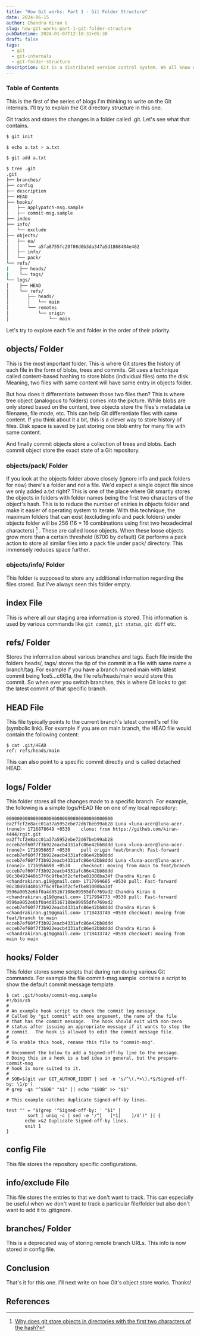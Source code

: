 ```yaml
---
title: "How Git works: Part 1 - Git Folder Structure"
date: 2024-06-15
author: Chandra Kiran G
slug: how-git-works-part-1-git-folder-structure
pubDatetime: 2024-01-07T12:18:31+05:30
draft: false
tags:
  - git
  - git-internals
  - git-folder-structure
description: Git is a distributed version control system. We all know what Git is. We all know how to work with Git. But did you ever wonder how Git works? This is an attempt to put all my learning into a blog to make me better understand the concepts and to give you a chance to explore further.
---
```


### Table of Contents

This is the first of the series of blogs I'm thinking to write on the Git internals. I'll try to explain the Git directory structure in this one.

Git tracks and stores the changes in a folder called .git. Let's see what that contains.

```bash
$ git init

$ echo a.txt > a.txt

$ git add a.txt

$ tree .git
.git
├── branches/
├── config
├── description
├── HEAD
├── hooks/
│   ├── applypatch-msg.sample
│   ├── commit-msg.sample
├── index
├── info/
│   └── exclude
├── objects/
│   ├── ea/
│   │   └── a5fa8755fc20f08d0b3da347a5d1868404e462
│   ├── info/
│   └── pack/
└── refs/
|    ├── heads/
|    └── tags/
└── logs/
│    ├── HEAD
│    └── refs/
│       ├── heads/
│       │   └── main
│       └── remotes
│           └── origin
│               └── main
```

Let's try to explore each file and folder in the order of their priority.

## objects/ Folder

This is the most important folder. This is where Git stores the history of each file in the form of blobs, trees and commits. Git uses a technique called content-based hashing to store blobs (individual files) onto the disk. Meaning, two files with same content will have same entry in objects folder.

But how does it differentiate between those two files then? This is where tree object (analogous to folders) comes into the picture. While blobs are only stored based on the content, tree objects store the files's metadata i.e filename, file mode, etc. This can help Git differentiate files with same content. If you think about it a bit, this is a clever way to store history of files. Disk space is saved by just storing one blob entry for many file with same content.

And finally commit objects store a collection of trees and blobs. Each commit object store the exact state of a Git repository.

### objects/pack/ Folder

If you look at the objects folder above closely (ignore info and pack folders for now) there's a folder and not a file. We'd expect a single object file since we only added a.txt right? This is one of the place where Git smartly stores the objects in folders with folder names being the first two characters of the object's hash. This is to reduce the number of entries in objects folder and make it easier of operating system to iterate. With this technique, the maximum folders that can exist (excluding info and pack folders) under objects folder will be 256 (16 \* 16 combinations using first two hexadecimal characters) [^1] . These are called loose objects. When these loose objects grow more than a certain threshold (6700 by default) Git performs a pack action to store all similar files into a pack file under pack/ directory. This immensely reduces space further.

### objects/info/ Folder

This folder is supposed to store any additional information regarding the files stored. But I've always seen this folder empty.

## index File

This is where all our staging area information is stored. This information is used by various commands like `git commit`, `git status`, `git diff` etc.

## refs/ Folder

Stores the information about various branches and tags. Each file inside the folders heads/, tags/ stores the tip of the commit in a file with same name a branch/tag. For example if you have a branch named main with latest commit being 1ce5...c661a, the file refs/heads/main would store this commit. So when ever you switch branches, this is where Git looks to get the latest commit of that specific branch.

## HEAD File

This file typically points to the current branch's latest commit's ref file (symbolic link). For example if you are on main branch, the HEAD file would contain the following content:

```shell
$ cat .git/HEAD  
ref: refs/heads/main
```

This can also point to a specific commit directly and is called detached HEAD.

## logs/ Folder

This folder stores all the changes made to a specific branch. For example, the following is a simple logs/HEAD file on one of my local repository:

```shell
0000000000000000000000000000000000000000 ea2ffcf2e8acc01a37a5952ebe72d67beb99ab28 Luna <luna-acer@luna-acer.(none)> 1716878649 +0530    clone: from https://github.com/kiran-4444/rgit.git
ea2ffcf2e8acc01a37a5952ebe72d67beb99ab28 ecceb7ef60f7f3b922eacb4331afc86e42bb8ddd Luna <luna-acer@luna-acer.(none)> 1716956657 +0530    pull origin feat/branch: Fast-forward
ecceb7ef60f7f3b922eacb4331afc86e42bb8ddd ecceb7ef60f7f3b922eacb4331afc86e42bb8ddd Luna <luna-acer@luna-acer.(none)> 1716956690 +0530    checkout: moving from main to feat/branch
ecceb7ef60f7f3b922eacb4331afc86e42bb8ddd 96c30493440b57f6c9fbe3f2cfefbe81000ba34f Chandra Kiran G <chandrakiran.g19@gmail.com> 1717994685 +0530 pull: Fast-forward
96c30493440b57f6c9fbe3f2cfefbe81000ba34f 9596a9052e6bf0a4d85167108e09955dfe769ad2 Chandra Kiran G <chandrakiran.g19@gmail.com> 1717994773 +0530 pull: Fast-forward
9596a9052e6bf0a4d85167108e09955dfe769ad2 ecceb7ef60f7f3b922eacb4331afc86e42bb8ddd Chandra Kiran G <chandrakiran.g19@gmail.com> 1718433740 +0530 checkout: moving from feat/branch to main
ecceb7ef60f7f3b922eacb4331afc86e42bb8ddd ecceb7ef60f7f3b922eacb4331afc86e42bb8ddd Chandra Kiran G <chandrakiran.g19@gmail.com> 1718433742 +0530 checkout: moving from main to main

```

## hooks/ Folder

This folder stores some scripts that during run during various Git commands. For example the file commit-msg.sample  contains a script to show the default commit message template.

```shell
$ cat .git/hooks/commit-msg.sample  
#!/bin/sh
#
# An example hook script to check the commit log message.
# Called by "git commit" with one argument, the name of the file
# that has the commit message.  The hook should exit with non-zero
# status after issuing an appropriate message if it wants to stop the
# commit.  The hook is allowed to edit the commit message file.
#
# To enable this hook, rename this file to "commit-msg".

# Uncomment the below to add a Signed-off-by line to the message.
# Doing this in a hook is a bad idea in general, but the prepare-commit-msg
# hook is more suited to it.
#
# SOB=$(git var GIT_AUTHOR_IDENT | sed -n 's/^\(.*>\).*$/Signed-off-by: \1/p')
# grep -qs "^$SOB" "$1" || echo "$SOB" >> "$1"

# This example catches duplicate Signed-off-by lines.

test "" = "$(grep '^Signed-off-by: ' "$1" |
        sort | uniq -c | sed -e '/^[   ]*1[    ]/d')" || {
       echo >&2 Duplicate Signed-off-by lines.
       exit 1
}
```

## config File

This file stores the repository specific configurations.

## info/exclude File

This file stores the entries to that we don't want to track. This can especially be useful when we don't want to track a particular file/folder but also don't want to add it to .gitignore.

## branches/ Folder

This is a deprecated way of storing remote branch URLs. This info is now stored in config file.

## Conclusion

That's it for this one. I'll next write on how Git's object store works. Thanks!

## References

[^1]: [Why does git store objects in directories with the first two characters of the hash?](https://stackoverflow.com/questions/18731887/why-does-git-store-objects-in-directories-with-the-first-two-characters-of-the-h)
